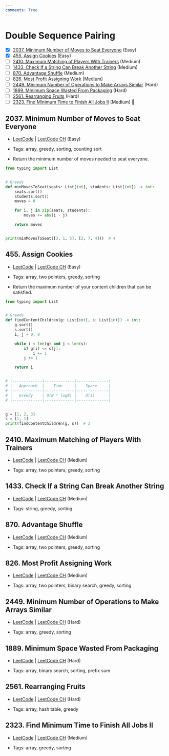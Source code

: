 ```yaml
---
comments: True
---
```


# Double Sequence Pairing

- [x] [2037. Minimum Number of Moves to Seat Everyone](https://leetcode.cn/problems/minimum-number-of-moves-to-seat-everyone/) (Easy)
- [x] [455. Assign Cookies](https://leetcode.cn/problems/assign-cookies/) (Easy)
- [ ] [2410. Maximum Matching of Players With Trainers](https://leetcode.cn/problems/maximum-matching-of-players-with-trainers/) (Medium)
- [ ] [1433. Check If a String Can Break Another String](https://leetcode.cn/problems/check-if-a-string-can-break-another-string/) (Medium)
- [ ] [870. Advantage Shuffle](https://leetcode.cn/problems/advantage-shuffle/) (Medium)
- [ ] [826. Most Profit Assigning Work](https://leetcode.cn/problems/most-profit-assigning-work/) (Medium)
- [ ] [2449. Minimum Number of Operations to Make Arrays Similar](https://leetcode.cn/problems/minimum-number-of-operations-to-make-arrays-similar/) (Hard)
- [ ] [1889. Minimum Space Wasted From Packaging](https://leetcode.cn/problems/minimum-space-wasted-from-packaging/) (Hard)
- [ ] [2561. Rearranging Fruits](https://leetcode.cn/problems/rearranging-fruits/) (Hard)
- [ ] [2323. Find Minimum Time to Finish All Jobs II](https://leetcode.cn/problems/find-minimum-time-to-finish-all-jobs-ii/) (Medium) 👑

## 2037. Minimum Number of Moves to Seat Everyone

-   [LeetCode](https://leetcode.com/problems/minimum-number-of-moves-to-seat-everyone/) | [LeetCode CH](https://leetcode.cn/problems/minimum-number-of-moves-to-seat-everyone/) (Easy)

-   Tags: array, greedy, sorting, counting sort
-   Return the minimum number of moves needed to seat everyone.

```python title="2037. Minimum Number of Moves to Seat Everyone - Python Solution"
from typing import List


# Greedy
def minMovesToSeat(seats: List[int], students: List[int]) -> int:
    seats.sort()
    students.sort()
    moves = 0

    for i, j in zip(seats, students):
        moves += abs(i - j)

    return moves


print(minMovesToSeat([3, 1, 5], [2, 7, 4]))  # 4

```

## 455. Assign Cookies

-   [LeetCode](https://leetcode.com/problems/assign-cookies/) | [LeetCode CH](https://leetcode.cn/problems/assign-cookies/) (Easy)

-   Tags: array, two pointers, greedy, sorting
-   Return the maximum number of your content children that can be satisfied.

```python title="455. Assign Cookies - Python Solution"
from typing import List


# Greedy
def findContentChildren(g: List[int], s: List[int]) -> int:
    g.sort()
    s.sort()
    i, j = 0, 0

    while i < len(g) and j < len(s):
        if g[i] <= s[j]:
            i += 1
        j += 1

    return i


# |-------------|-------------|--------------|
# |   Approach  |    Time     |    Space     |
# |-------------|-------------|--------------|
# |   Greedy    | O(N * logN) |    O(1)      |
# |-------------|-------------|--------------|


g = [1, 2, 3]
s = [1, 1]
print(findContentChildren(g, s))  # 1

```

## 2410. Maximum Matching of Players With Trainers

-   [LeetCode](https://leetcode.com/problems/maximum-matching-of-players-with-trainers/) | [LeetCode CH](https://leetcode.cn/problems/maximum-matching-of-players-with-trainers/) (Medium)

-   Tags: array, two pointers, greedy, sorting

## 1433. Check If a String Can Break Another String

-   [LeetCode](https://leetcode.com/problems/check-if-a-string-can-break-another-string/) | [LeetCode CH](https://leetcode.cn/problems/check-if-a-string-can-break-another-string/) (Medium)

-   Tags: string, greedy, sorting

## 870. Advantage Shuffle

-   [LeetCode](https://leetcode.com/problems/advantage-shuffle/) | [LeetCode CH](https://leetcode.cn/problems/advantage-shuffle/) (Medium)

-   Tags: array, two pointers, greedy, sorting

## 826. Most Profit Assigning Work

-   [LeetCode](https://leetcode.com/problems/most-profit-assigning-work/) | [LeetCode CH](https://leetcode.cn/problems/most-profit-assigning-work/) (Medium)

-   Tags: array, two pointers, binary search, greedy, sorting

## 2449. Minimum Number of Operations to Make Arrays Similar

-   [LeetCode](https://leetcode.com/problems/minimum-number-of-operations-to-make-arrays-similar/) | [LeetCode CH](https://leetcode.cn/problems/minimum-number-of-operations-to-make-arrays-similar/) (Hard)

-   Tags: array, greedy, sorting

## 1889. Minimum Space Wasted From Packaging

-   [LeetCode](https://leetcode.com/problems/minimum-space-wasted-from-packaging/) | [LeetCode CH](https://leetcode.cn/problems/minimum-space-wasted-from-packaging/) (Hard)

-   Tags: array, binary search, sorting, prefix sum

## 2561. Rearranging Fruits

-   [LeetCode](https://leetcode.com/problems/rearranging-fruits/) | [LeetCode CH](https://leetcode.cn/problems/rearranging-fruits/) (Hard)

-   Tags: array, hash table, greedy

## 2323. Find Minimum Time to Finish All Jobs II

-   [LeetCode](https://leetcode.com/problems/find-minimum-time-to-finish-all-jobs-ii/) | [LeetCode CH](https://leetcode.cn/problems/find-minimum-time-to-finish-all-jobs-ii/) (Medium)

-   Tags: array, greedy, sorting
